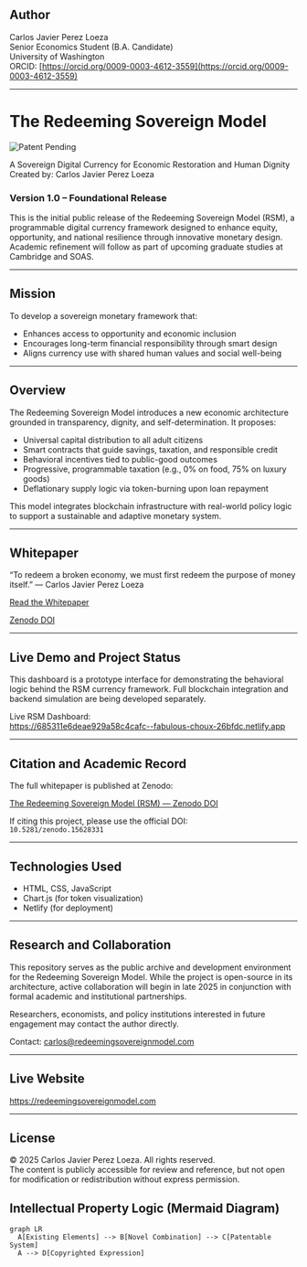 ## Author

Carlos Javier Perez Loeza  
Senior Economics Student (B.A. Candidate)  
University of Washington  
ORCID: [https://orcid.org/0009-0003-4612-3559](https://orcid.org/0009-0003-4612-3559)

---

# The Redeeming Sovereign Model  
![Patent Pending](https://img.shields.io/badge/Patent-Pending-orange)

A Sovereign Digital Currency for Economic Restoration and Human Dignity  
Created by: Carlos Javier Perez Loeza

### Version 1.0 – Foundational Release

This is the initial public release of the Redeeming Sovereign Model (RSM), a programmable digital currency framework designed to enhance equity, opportunity, and national resilience through innovative monetary design. Academic refinement will follow as part of upcoming graduate studies at Cambridge and SOAS.

---

## Mission

To develop a sovereign monetary framework that:

- Enhances access to opportunity and economic inclusion  
- Encourages long-term financial responsibility through smart design  
- Aligns currency use with shared human values and social well-being  

---

## Overview

The Redeeming Sovereign Model introduces a new economic architecture grounded in transparency, dignity, and self-determination. It proposes:

- Universal capital distribution to all adult citizens  
- Smart contracts that guide savings, taxation, and responsible credit  
- Behavioral incentives tied to public-good outcomes  
- Progressive, programmable taxation (e.g., 0% on food, 75% on luxury goods)  
- Deflationary supply logic via token-burning upon loan repayment  

This model integrates blockchain infrastructure with real-world policy logic to support a sustainable and adaptive monetary system.

---

## Whitepaper

“To redeem a broken economy, we must first redeem the purpose of money itself.” — Carlos Javier Perez Loeza

[Read the Whitepaper](https://redeemingsovereignmodel.com/whitepaper.html)
  
[Zenodo DOI](https://doi.org/10.5281/zenodo.15628331)

---

## Live Demo and Project Status

This dashboard is a prototype interface for demonstrating the behavioral logic behind the RSM currency framework. Full blockchain integration and backend simulation are being developed separately.

Live RSM Dashboard:  
https://685311e6deae929a58c4cafc--fabulous-choux-26bfdc.netlify.app

---

## Citation and Academic Record

The full whitepaper is published at Zenodo:

[The Redeeming Sovereign Model (RSM) — Zenodo DOI](https://doi.org/10.5281/zenodo.15628331)

If citing this project, please use the official DOI:  
`10.5281/zenodo.15628331`

---

## Technologies Used

- HTML, CSS, JavaScript  
- Chart.js (for token visualization)  
- Netlify (for deployment)

---

## Research and Collaboration

This repository serves as the public archive and development environment for the Redeeming Sovereign Model. While the project is open-source in its architecture, active collaboration will begin in late 2025 in conjunction with formal academic and institutional partnerships.

Researchers, economists, and policy institutions interested in future engagement may contact the author directly.

Contact: [carlos@redeemingsovereignmodel.com](mailto:carlos@redeemingsovereignmodel.com)

---

## Live Website

https://redeemingsovereignmodel.com

___


## License

© 2025 Carlos Javier Perez Loeza. All rights reserved.  
The content is publicly accessible for review and reference, but not open for modification or redistribution without express permission.

## Intellectual Property Logic (Mermaid Diagram)

```mermaid
graph LR
  A[Existing Elements] --> B[Novel Combination] --> C[Patentable System]
  A --> D[Copyrighted Expression]
```



